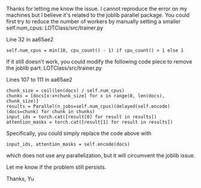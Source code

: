 Thanks for letting me know the issue. I cannot reproduce the error on my machines but I believe it's related to the joblib parallel package. You could first try to reduce the number of workers by manually setting a smaller self.num_cpus:
LOTClass/src/trainer.py

Line 32 in aa65ae2
```
self.num_cpus = min(10, cpu_count() - 1) if cpu_count() > 1 else 1 

```
If it still doesn't work, you could modify the following code piece to remove the joblib part:
LOTClass/src/trainer.py

Lines 107 to 111 in aa65ae2
```
chunk_size = ceil(len(docs) / self.num_cpus) 
chunks = [docs[x:x+chunk_size] for x in range(0, len(docs), chunk_size)] 
results = Parallel(n_jobs=self.num_cpus)(delayed(self.encode)(docs=chunk) for chunk in chunks) 
input_ids = torch.cat([result[0] for result in results]) 
attention_masks = torch.cat([result[1] for result in results]) 
```
Specifically, you could simply replace the code above with
```
input_ids, attention_masks = self.encode(docs)
```
which does not use any parallelization, but it will circumvent the joblib issue.

Let me know if the problem still persists.

Thanks,
Yu